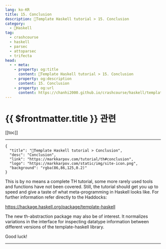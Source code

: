 ```yaml
---
lang: ko-KR
title: 15. Conclusion
description: 🐑Template Haskell tutorial > 15. Conclusion
category:
  - 🐑Haskell
tag: 
  - crashcourse
  - haskell
  - parsec
  - attoparsec
  - trifecta
head:
  - - meta:
    - property: og:title
      content: 🐑Template Haskell tutorial > 15. Conclusion
    - property: og:description
      content: 15. Conclusion
    - property: og:url
      content: https://chanhi2000.github.io/crashcourse/haskell/template-haskell/15.html
---
```


# {{ $frontmatter.title }} 관련

[[toc]]

---

```component VPCard
{
  "title": "🐑Template Haskell tutorial > Conclusion",
  "desc": "Conclusion",
  "link": "https://markkarpov.com/tutorial/th#conclusion",
  "logo": "https://markkarpov.com/static/img/site-icon.png",
  "background": "rgba(86,86,125,0.2)"
}
```

This is by no means a complete TH tutorial, some more rarely used tools and functions have not been covered. Still, the tutorial should get you up to speed and give a taste of what meta-programming in Haskell looks like. For further information refer directly to the Haddocks:

https://hackage.haskell.org/package/template-haskell

The new th-abstraction package may also be of interest. It normalizes variations in the interface for inspecting datatype information between different versions of the template-haskell library.

Good luck!

---

<TagLinks />